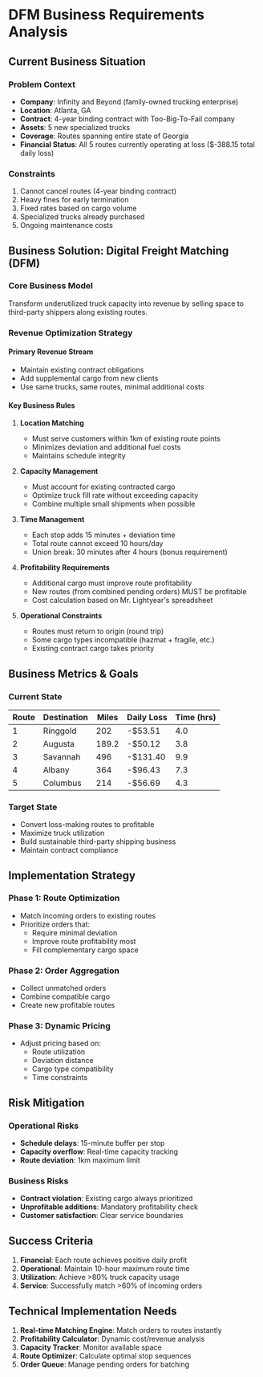 # DFM Business Requirements Analysis

## Current Business Situation

### Problem Context
- **Company**: Infinity and Beyond (family-owned trucking enterprise)
- **Location**: Atlanta, GA
- **Contract**: 4-year binding contract with Too-Big-To-Fail company
- **Assets**: 5 new specialized trucks
- **Coverage**: Routes spanning entire state of Georgia
- **Financial Status**: All 5 routes currently operating at loss ($-388.15 total daily loss)

### Constraints
1. Cannot cancel routes (4-year binding contract)
2. Heavy fines for early termination
3. Fixed rates based on cargo volume
4. Specialized trucks already purchased
5. Ongoing maintenance costs

## Business Solution: Digital Freight Matching (DFM)

### Core Business Model
Transform underutilized truck capacity into revenue by selling space to third-party shippers along existing routes.

### Revenue Optimization Strategy

#### Primary Revenue Stream
- Maintain existing contract obligations
- Add supplemental cargo from new clients
- Use same trucks, same routes, minimal additional costs

#### Key Business Rules

1. **Location Matching**
   - Must serve customers within 1km of existing route points
   - Minimizes deviation and additional fuel costs
   - Maintains schedule integrity

2. **Capacity Management**
   - Must account for existing contracted cargo
   - Optimize truck fill rate without exceeding capacity
   - Combine multiple small shipments when possible

3. **Time Management**
   - Each stop adds 15 minutes + deviation time
   - Total route cannot exceed 10 hours/day
   - Union break: 30 minutes after 4 hours (bonus requirement)

4. **Profitability Requirements**
   - Additional cargo must improve route profitability
   - New routes (from combined pending orders) MUST be profitable
   - Cost calculation based on Mr. Lightyear's spreadsheet

5. **Operational Constraints**
   - Routes must return to origin (round trip)
   - Some cargo types incompatible (hazmat + fragile, etc.)
   - Existing contract cargo takes priority

## Business Metrics & Goals

### Current State
| Route | Destination | Miles | Daily Loss | Time (hrs) |
|-------|-------------|-------|------------|------------|
| 1 | Ringgold | 202 | -$53.51 | 4.0 |
| 2 | Augusta | 189.2 | -$50.12 | 3.8 |
| 3 | Savannah | 496 | -$131.40 | 9.9 |
| 4 | Albany | 364 | -$96.43 | 7.3 |
| 5 | Columbus | 214 | -$56.69 | 4.3 |

### Target State
- Convert loss-making routes to profitable
- Maximize truck utilization
- Build sustainable third-party shipping business
- Maintain contract compliance

## Implementation Strategy

### Phase 1: Route Optimization
- Match incoming orders to existing routes
- Prioritize orders that:
  - Require minimal deviation
  - Improve route profitability most
  - Fill complementary cargo space

### Phase 2: Order Aggregation
- Collect unmatched orders
- Combine compatible cargo
- Create new profitable routes

### Phase 3: Dynamic Pricing
- Adjust pricing based on:
  - Route utilization
  - Deviation distance
  - Cargo type compatibility
  - Time constraints

## Risk Mitigation

### Operational Risks
- **Schedule delays**: 15-minute buffer per stop
- **Capacity overflow**: Real-time capacity tracking
- **Route deviation**: 1km maximum limit

### Business Risks
- **Contract violation**: Existing cargo always prioritized
- **Unprofitable additions**: Mandatory profitability check
- **Customer satisfaction**: Clear service boundaries

## Success Criteria

1. **Financial**: Each route achieves positive daily profit
2. **Operational**: Maintain 10-hour maximum route time
3. **Utilization**: Achieve >80% truck capacity usage
4. **Service**: Successfully match >60% of incoming orders

## Technical Implementation Needs

1. **Real-time Matching Engine**: Match orders to routes instantly
2. **Profitability Calculator**: Dynamic cost/revenue analysis
3. **Capacity Tracker**: Monitor available space
4. **Route Optimizer**: Calculate optimal stop sequences
5. **Order Queue**: Manage pending orders for batching